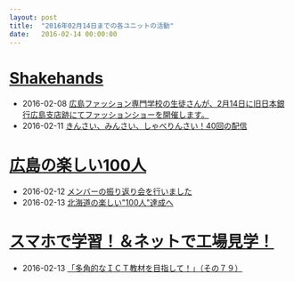 ```yaml
---
layout: post
title:  "2016年02月14日までの各ユニットの活動"
date:   2016-02-14 00:00:00
---
```



# [Shakehands](http://www.shakehands.jp/)

* 2016-02-08 [広島ファッション専門学校の生徒さんが、2月14日に旧日本銀行広島支店跡にてファッションショーを開催します。](https://www.facebook.com/CoworkingShakeHands/posts/1069540353097358)
* 2016-02-11 [きんさい、みんさい、しゃべりんさい！40回の配信](https://www.facebook.com/CoworkingShakeHands/posts/1071421389575921)


# [広島の楽しい100人](http://hiroshima.100person.jp)

* 2016-02-12 [メンバーの振り返り会を行いました](https://www.facebook.com/h100parson/posts/1675646672710471)
* 2016-02-13 [北海道の楽しい"100人"達成へ](https://www.facebook.com/h100parson/posts/1675956729346132)


# [スマホで学習！＆ネットで工場見学！](http://www.hyogo-intercampus.ne.jp/gallery/ictkyouzai/)

* 2016-02-13 [「多角的なＩＣＴ教材を目指して！」（その７９）](https://www.facebook.com/ictkyouzai/posts/746749788792611)
